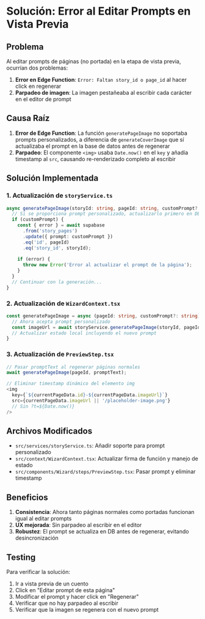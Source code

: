# Solución: Error al Editar Prompts en Vista Previa

## Problema

Al editar prompts de páginas (no portada) en la etapa de vista previa, ocurrían dos problemas:

1. **Error en Edge Function**: `Error: Faltan story_id o page_id` al hacer click en regenerar
2. **Parpadeo de imagen**: La imagen pestañeaba al escribir cada carácter en el editor de prompt

## Causa Raíz

1. **Error de Edge Function**: La función `generatePageImage` no soportaba prompts personalizados, a diferencia de `generateCoverImage` que sí actualizaba el prompt en la base de datos antes de regenerar
2. **Parpadeo**: El componente `<img>` usaba `Date.now()` en el `key` y añadía timestamp al `src`, causando re-renderizado completo al escribir

## Solución Implementada

### 1. Actualización de `storyService.ts`
```typescript
async generatePageImage(storyId: string, pageId: string, customPrompt?: string): Promise<string> {
  // Si se proporciona prompt personalizado, actualizarlo primero en DB
  if (customPrompt) {
    const { error } = await supabase
      .from('story_pages')
      .update({ prompt: customPrompt })
      .eq('id', pageId)
      .eq('story_id', storyId);
    
    if (error) {
      throw new Error('Error al actualizar el prompt de la página');
    }
  }
  // Continuar con la generación...
}
```

### 2. Actualización de `WizardContext.tsx`
```typescript
const generatePageImage = async (pageId: string, customPrompt?: string) => {
  // Ahora acepta prompt personalizado
  const imageUrl = await storyService.generatePageImage(storyId, pageId, customPrompt);
  // Actualizar estado local incluyendo el nuevo prompt
}
```

### 3. Actualización de `PreviewStep.tsx`
```typescript
// Pasar promptText al regenerar páginas normales
await generatePageImage(pageId, promptText);

// Eliminar timestamp dinámico del elemento img
<img
  key={`${currentPageData.id}-${currentPageData.imageUrl}`}
  src={currentPageData.imageUrl || '/placeholder-image.png'}
  // Sin ?t=${Date.now()}
/>
```

## Archivos Modificados

- `src/services/storyService.ts`: Añadir soporte para prompt personalizado
- `src/context/WizardContext.tsx`: Actualizar firma de función y manejo de estado
- `src/components/Wizard/steps/PreviewStep.tsx`: Pasar prompt y eliminar timestamp

## Beneficios

1. **Consistencia**: Ahora tanto páginas normales como portadas funcionan igual al editar prompts
2. **UX mejorada**: Sin parpadeo al escribir en el editor
3. **Robustez**: El prompt se actualiza en DB antes de regenerar, evitando desincronización

## Testing

Para verificar la solución:
1. Ir a vista previa de un cuento
2. Click en "Editar prompt de esta página"
3. Modificar el prompt y hacer click en "Regenerar"
4. Verificar que no hay parpadeo al escribir
5. Verificar que la imagen se regenera con el nuevo prompt